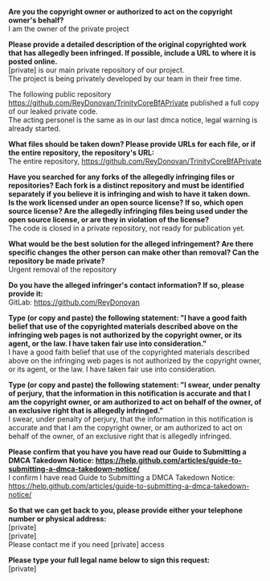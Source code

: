 **Are you the copyright owner or authorized to act on the copyright owner's behalf?**   
I am the owner of the private project  
  
**Please provide a detailed description of the original copyrighted work that has allegedly been infringed. If possible, include a URL to where it is posted online.**   
[private] is our main private repository of our project.   
The project is being privately developed by our team in their free time.  
  
The following public repository https://github.com/ReyDonovan/TrinityCoreBfAPrivate published a full copy of our leaked private code.   
The acting personel is the same as in our last dmca notice, legal warning is already started.  
  
**What files should be taken down? Please provide URLs for each file, or if the entire repository, the repository's URL:**   
The entire repository, https://github.com/ReyDonovan/TrinityCoreBfAPrivate  
  
**Have you searched for any forks of the allegedly infringing files or repositories? Each fork is a distinct repository and must be identified separately if you believe it is infringing and wish to have it taken down.   
Is the work licensed under an open source license? If so, which open source license? Are the allegedly infringing files being used under the open source license, or are they in violation of the license?**   
The code is closed in a private repository, not ready for publication yet.  
  
**What would be the best solution for the alleged infringement? Are there specific changes the other person can make other than removal? Can the repository be made private?**   
Urgent removal of the repository  
  
**Do you have the alleged infringer's contact information? If so, please provide it:**   
GitLab: https://github.com/ReyDonovan  
  
**Type (or copy and paste) the following statement: "I have a good faith belief that use of the copyrighted materials described above on the infringing web pages is not authorized by the copyright owner, or its agent, or the law. I have taken fair use into consideration."**   
I have a good faith belief that use of the copyrighted materials described above on the infringing web pages is not authorized by the copyright owner, or its agent, or the law. I have taken fair use into consideration.  
  
**Type (or copy and paste) the following statement: "I swear, under penalty of perjury, that the information in this notification is accurate and that I am the copyright owner, or am authorized to act on behalf of the owner, of an exclusive right that is allegedly infringed."**   
I swear, under penalty of perjury, that the information in this notification is accurate and that I am the copyright owner, or am authorized to act on behalf of the owner, of an exclusive right that is allegedly infringed.  
  
**Please confirm that you have you have read our Guide to Submitting a DMCA Takedown Notice: https://help.github.com/articles/guide-to-submitting-a-dmca-takedown-notice/**   
I confirm I have read Guide to Submitting a DMCA Takedown Notice: https://help.github.com/articles/guide-to-submitting-a-dmca-takedown-notice/  
  
**So that we can get back to you, please provide either your telephone number or physical address:**   
[private]  
[private]  
Please contact me if you need [private] access  
  
**Please type your full legal name below to sign this request:**   
[private] 

